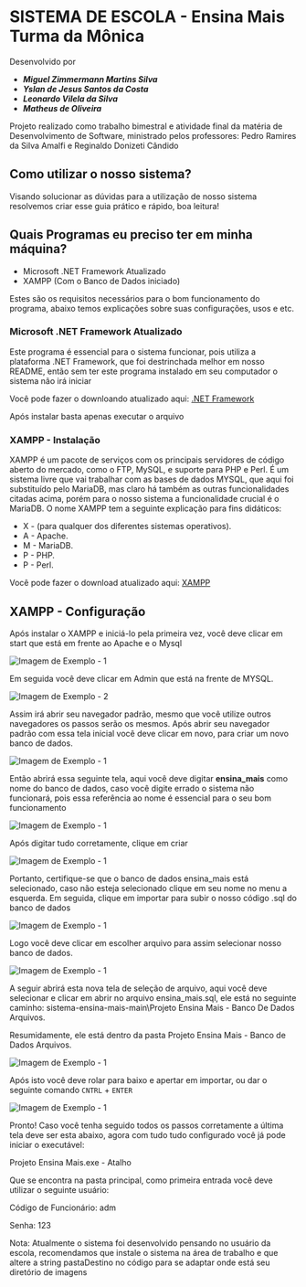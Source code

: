 # SISTEMA DE ESCOLA - Ensina Mais Turma da Mônica

Desenvolvido por
* ***Miguel Zimmermann Martins Silva***
* ***Yslan de Jesus Santos da Costa***
* ***Leonardo Vilela da Silva***
* ***Matheus de Oliveira***

Projeto realizado como trabalho bimestral e atividade final da matéria de Desenvolvimento de Software, ministrado pelos professores: Pedro Ramires da Silva Amalfi e Reginaldo Donizeti Cândido

## Como utilizar o nosso sistema?

Visando solucionar as dúvidas para a utilização de nosso sistema resolvemos criar esse guia prático e rápido, boa leitura!

## Quais Programas eu preciso ter em minha máquina?

* Microsoft .NET Framework Atualizado
* XAMPP (Com o Banco de Dados iniciado)

Estes são os requisitos necessários para o bom funcionamento do programa, abaixo temos explicações sobre suas configurações, usos e etc.

### Microsoft .NET Framework Atualizado

Este programa é essencial para o sistema funcionar, pois utiliza a plataforma .NET Framework, que foi destrinchada melhor em nosso README, então sem ter este programa instalado em seu computador o sistema não irá iniciar

Você pode fazer o downloando atualizado aqui: [.NET Framework](https://dotnet.microsoft.com/pt-br/download/dotnet-framework "Clique Aqui")

Após instalar basta apenas executar o arquivo

### XAMPP - Instalação

XAMPP é um pacote de serviços com os principais servidores de código aberto do mercado, como o FTP, MySQL, e suporte para PHP e Perl. É um sistema livre que vai trabalhar com as bases de dados MYSQL, que aqui foi substituído pelo MariaDB, mas claro há também as outras funcionalidades citadas acima, porém para o nosso sistema a funcionalidade crucial é o MariaDB. O nome XAMPP tem a seguinte explicação para fins didáticos: 

* X  - (para qualquer dos diferentes sistemas operativos).
* A - Apache.
* M - MariaDB.
* P - PHP.
* P - Perl.

Você pode fazer o download atualizado aqui: [XAMPP](https://www.apachefriends.org/pt_br/index.html "Clique Aqui")

## XAMPP - Configuração

Após instalar o XAMPP e iniciá-lo pela primeira vez, você deve clicar em start que está em frente ao Apache e o Mysql

![Imagem de Exemplo - 1](Guia%20de%20Uso%20-%20Imagens/imagem1%20-%20exemplo.jpg)

Em seguida você deve clicar em Admin que está na frente de MYSQL.

![Imagem de Exemplo - 2](Guia%20de%20Uso%20-%20Imagens/imagem2%20-%20exemplo.jpg)

Assim irá abrir seu navegador padrão, mesmo que você utilize outros navegadores os passos serão os mesmos. Após abrir seu navegador padrão com essa tela inicial você deve clicar em novo, para criar um novo banco de dados.

![Imagem de Exemplo - 1](Guia%20de%20Uso%20-%20Imagens/imagem3%20-%20exemplo.jpg)

Então abrirá essa seguinte tela, aqui você deve digitar **ensina_mais** como nome do banco de dados, caso você digite errado o sistema não funcionará, pois essa referência ao nome é essencial para o seu bom funcionamento

![Imagem de Exemplo - 1](Guia%20de%20Uso%20-%20Imagens/imagem4%20-%20exemplo.jpg)

Após digitar tudo corretamente, clique em criar

![Imagem de Exemplo - 1](Guia%20de%20Uso%20-%20Imagens/imagem5%20-%20exemplo.jpg)

Portanto, certifique-se que o banco de dados ensina_mais está selecionado, caso não esteja selecionado clique em seu nome no menu a esquerda. Em seguida, clique em importar para subir o nosso código .sql do banco de dados

![Imagem de Exemplo - 1](Guia%20de%20Uso%20-%20Imagens/imagem6%20-%20exemplo.jpg)

Logo você deve clicar em escolher arquivo para assim selecionar nosso banco de dados.

![Imagem de Exemplo - 1](Guia%20de%20Uso%20-%20Imagens/imagem7%20-%20exemplo.jpg)

A seguir abrirá esta nova tela de seleção de arquivo, aqui você deve selecionar e clicar em abrir no arquivo ensina_mais.sql, ele está no seguinte caminho: sistema-ensina-mais-main\Projeto Ensina Mais - Banco De Dados Arquivos.

Resumidamente, ele está dentro da pasta Projeto Ensina Mais - Banco de Dados Arquivos.

![Imagem de Exemplo - 1](Guia%20de%20Uso%20-%20Imagens/imagem8%20-%20exemplo.jpg)

Após isto você deve rolar para baixo e apertar em importar, ou dar o seguinte comando `CNTRL` + `ENTER`

![Imagem de Exemplo - 1](Guia%20de%20Uso%20-%20Imagens/imagem9%20-%20exemplo.jpg)

Pronto! Caso você tenha seguido todos os passos corretamente a última tela deve ser esta abaixo, agora com tudo tudo configurado você já pode iniciar o executável: 

Projeto Ensina Mais.exe - Atalho

Que se encontra na pasta principal, como primeira entrada você deve utilizar o seguinte usuário:

Código de Funcionário: adm

Senha: 123

Nota: Atualmente o sistema foi desenvolvido pensando no usuário da escola, recomendamos que instale o sistema na área de trabalho e que altere a string pastaDestino no código para se adaptar onde está seu diretório de imagens


